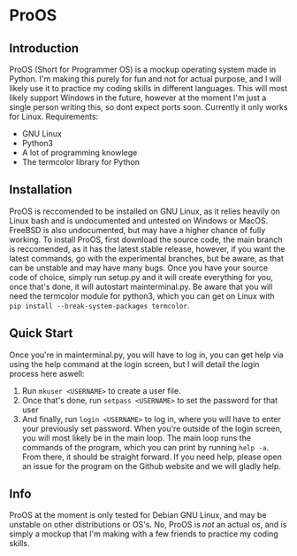 # ProOS

## Introduction

ProOS (Short for Programmer OS) is a mockup operating system made in Python. I'm making this purely for fun and not for actual purpose, and I will likely use it to practice my coding skills in different languages.
This will most likely support Windows in the future, however at the moment I'm just a single person writing this, so dont expect ports soon. Currently it only works for Linux.
Requirements:
- GNU Linux
- Python3
- A lot of programming knowlege
- The termcolor library for Python

## Installation

ProOS is reccomended to be installed on GNU Linux, as it relies heavily on Linux bash and is undocumented and untested on Windows or MacOS.
FreeBSD is also undocumented, but may have a higher chance of fully working.
To install ProOS, first download the source code, the main branch is reccomended, as it has the latest stable release, however, if you want the latest commands, go with the experimental branches, but be aware, as that can be unstable and may have many bugs.
Once you have your source code of choice, simply run setup.py and it will create everything for you, once that's done, it will autostart mainterminal.py.
Be aware that you will need the termcolor module for python3, which you can get on Linux with `pip install --break-system-packages termcolor`.

## Quick Start

Once you're in mainterminal.py, you will have to log in, you can get help via using the help command at the login screen, but I will detail the login process here aswell:
1. Run `mkuser <USERNAME>` to create a user file.
2. Once that's done, run `setpass <USERNAME>` to set the password for that user
3. And finally, run `login <USERNAME>` to log in, where you will have to enter your previously set password.
When you're outside of the login screen, you will most likely be in the main loop. The main loop runs the commands of the program, which you can print by running `help -a`.
From there, it should be straight forward. If you need help, please open an issue for the program on the Github website and we will gladly help.

## Info

ProOS at the moment is only tested for Debian GNU Linux, and may be unstable on other distributions or OS's.
No, ProOS is _not_ an actual os, and is simply a mockup that I'm making with a few friends to practice my coding skills.
